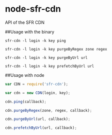 node-sfr-cdn
============

API of the SFR CDN

##Usage with the binary

```
sfr-cdn -l login -k key ping

sfr-cdn -l login -k key purgeByRegex zone regex

sfr-cdn -l login -k key purgeByUrl url

sfr-cdn -l login -k key prefetchByUrl url
```

##Usage with node
```js
var CDN = require('sfr-cdn');

var cdn = new CDN(login, key);

cdn.ping(callback);

cdn.purgeByRegex(zone, regex, callback);

cdn.purgeByUrl(url, callback);

cdn.prefetchByUrl(url, callback);
```

